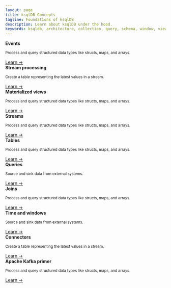 ```yaml
---
layout: page
title: ksqlDB Concepts
tagline: Foundations of ksqlDB
description: Learn about ksqlDB under the hood.
keywords: ksqldb, architecture, collection, query, schema, window, view
---
```


<div class="cards">
  <div class="card concepts">
    <strong>Events</strong>
    <p class="card-body"><small>Process and query structured data types like structs, maps, and arrays.</small></p>
    <span><a href="/concepts/events">Learn →</a></span>
  </div>

  <div class="card concepts">
    <strong>Stream processing</strong>
    <p class="card-body"><small>Create a table representing the latest values in a stream.</small></p>
    <span><a href="/concepts/stream-processing">Learn →</a></span>
  </div>

  <div class="card concepts">
    <strong>Materialized views</strong>
    <p class="card-body"><small>Process and query structured data types like structs, maps, and arrays.</small></p>
    <span><a href="/concepts/materialized-views">Learn →</a></span>
  </div>
</div>

<div class="cards">
  <div class="card concepts">
    <strong>Streams</strong>
    <p class="card-body"><small>Process and query structured data types like structs, maps, and arrays.</small></p>
    <span><a href="#">Learn →</a></span>
  </div>

  <div class="card concepts">
    <strong>Tables</strong>
    <p class="card-body"><small>Process and query structured data types like structs, maps, and arrays.</small></p>
    <span><a href="#">Learn →</a></span>
  </div>

  <div class="card concepts">
    <strong>Queries</strong>
    <p class="card-body"><small>Source and sink data from external systems.</small></p>
    <span><a href="/concepts/queries">Learn →</a></span>
  </div>
</div>

<div class="cards">
  <div class="card concepts">
    <strong>Joins</strong>
    <p class="card-body"><small>Process and query structured data types like structs, maps, and arrays.</small></p>
    <span><a href="/developer-guide/joins">Learn →</a></span>
  </div>

  <div class="card concepts">
    <strong>Time and windows</strong>
    <p class="card-body"><small>Source and sink data from external systems.</small></p>
    <span><a href="/concepts/time-and-windows-in-ksqldb-queries">Learn →</a></span>
  </div>

  <div class="card concepts">
    <strong>Connectors</strong>
    <p class="card-body"><small>Create a table representing the latest values in a stream.</small></p>
    <span><a href="/concepts/connectors">Learn →</a></span>
  </div>
</div>


<div class="cards">
  <div class="card concepts">
    <strong>Apache Kafka primer</strong>
    <p class="card-body"><small>Process and query structured data types like structs, maps, and arrays.</small></p>
    <span><a href="/overview/apache-kafka-primer">Learn →</a></span>
  </div>
</div>